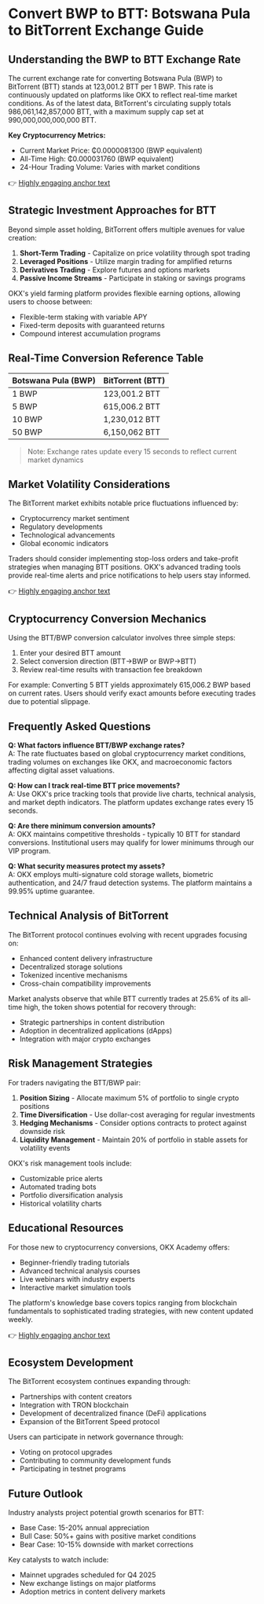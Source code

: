 # Convert BWP to BTT: Botswana Pula to BitTorrent Exchange Guide

## Understanding the BWP to BTT Exchange Rate

The current exchange rate for converting Botswana Pula (BWP) to BitTorrent (BTT) stands at 123,001.2 BTT per 1 BWP. This rate is continuously updated on platforms like OKX to reflect real-time market conditions. As of the latest data, BitTorrent's circulating supply totals 986,061,142,857,000 BTT, with a maximum supply cap set at 990,000,000,000,000 BTT.

**Key Cryptocurrency Metrics:**
- Current Market Price: ₵0.0000081300 (BWP equivalent)
- All-Time High: ₵0.000031760 (BWP equivalent)
- 24-Hour Trading Volume: Varies with market conditions

👉 [Highly engaging anchor text](https://bit.ly/okx-bonus)

## Strategic Investment Approaches for BTT

Beyond simple asset holding, BitTorrent offers multiple avenues for value creation:
1. **Short-Term Trading** - Capitalize on price volatility through spot trading
2. **Leveraged Positions** - Utilize margin trading for amplified returns
3. **Derivatives Trading** - Explore futures and options markets
4. **Passive Income Streams** - Participate in staking or savings programs

OKX's yield farming platform provides flexible earning options, allowing users to choose between:
- Flexible-term staking with variable APY
- Fixed-term deposits with guaranteed returns
- Compound interest accumulation programs

## Real-Time Conversion Reference Table

| Botswana Pula (BWP) | BitTorrent (BTT) |
|---------------------|------------------|
| 1 BWP               | 123,001.2 BTT    |
| 5 BWP               | 615,006.2 BTT    |
| 10 BWP              | 1,230,012 BTT    |
| 50 BWP              | 6,150,062 BTT    |

> Note: Exchange rates update every 15 seconds to reflect current market dynamics

## Market Volatility Considerations

The BitTorrent market exhibits notable price fluctuations influenced by:
- Cryptocurrency market sentiment
- Regulatory developments
- Technological advancements
- Global economic indicators

Traders should consider implementing stop-loss orders and take-profit strategies when managing BTT positions. OKX's advanced trading tools provide real-time alerts and price notifications to help users stay informed.

👉 [Highly engaging anchor text](https://bit.ly/okx-bonus)

## Cryptocurrency Conversion Mechanics

Using the BTT/BWP conversion calculator involves three simple steps:
1. Enter your desired BTT amount
2. Select conversion direction (BTT→BWP or BWP→BTT)
3. Review real-time results with transaction fee breakdown

For example: Converting 5 BTT yields approximately 615,006.2 BWP based on current rates. Users should verify exact amounts before executing trades due to potential slippage.

## Frequently Asked Questions

**Q: What factors influence BTT/BWP exchange rates?**  
A: The rate fluctuates based on global cryptocurrency market conditions, trading volumes on exchanges like OKX, and macroeconomic factors affecting digital asset valuations.

**Q: How can I track real-time BTT price movements?**  
A: Use OKX's price tracking tools that provide live charts, technical analysis, and market depth indicators. The platform updates exchange rates every 15 seconds.

**Q: Are there minimum conversion amounts?**  
A: OKX maintains competitive thresholds - typically 10 BTT for standard conversions. Institutional users may qualify for lower minimums through our VIP program.

**Q: What security measures protect my assets?**  
A: OKX employs multi-signature cold storage wallets, biometric authentication, and 24/7 fraud detection systems. The platform maintains a 99.95% uptime guarantee.

## Technical Analysis of BitTorrent

The BitTorrent protocol continues evolving with recent upgrades focusing on:
- Enhanced content delivery infrastructure
- Decentralized storage solutions
- Tokenized incentive mechanisms
- Cross-chain compatibility improvements

Market analysts observe that while BTT currently trades at 25.6% of its all-time high, the token shows potential for recovery through:
- Strategic partnerships in content distribution
- Adoption in decentralized applications (dApps)
- Integration with major crypto exchanges

## Risk Management Strategies

For traders navigating the BTT/BWP pair:
1. **Position Sizing** - Allocate maximum 5% of portfolio to single crypto positions
2. **Time Diversification** - Use dollar-cost averaging for regular investments
3. **Hedging Mechanisms** - Consider options contracts to protect against downside risk
4. **Liquidity Management** - Maintain 20% of portfolio in stable assets for volatility events

OKX's risk management tools include:
- Customizable price alerts
- Automated trading bots
- Portfolio diversification analysis
- Historical volatility charts

## Educational Resources

For those new to cryptocurrency conversions, OKX Academy offers:
- Beginner-friendly trading tutorials
- Advanced technical analysis courses
- Live webinars with industry experts
- Interactive market simulation tools

The platform's knowledge base covers topics ranging from blockchain fundamentals to sophisticated trading strategies, with new content updated weekly.

👉 [Highly engaging anchor text](https://bit.ly/okx-bonus)

## Ecosystem Development

The BitTorrent ecosystem continues expanding through:
- Partnerships with content creators
- Integration with TRON blockchain
- Development of decentralized finance (DeFi) applications
- Expansion of the BitTorrent Speed protocol

Users can participate in network governance through:
- Voting on protocol upgrades
- Contributing to community development funds
- Participating in testnet programs

## Future Outlook

Industry analysts project potential growth scenarios for BTT:
- Base Case: 15-20% annual appreciation
- Bull Case: 50%+ gains with positive market conditions
- Bear Case: 10-15% downside with market corrections

Key catalysts to watch include:
- Mainnet upgrades scheduled for Q4 2025
- New exchange listings on major platforms
- Adoption metrics in content delivery markets
